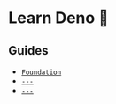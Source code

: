 # Learn Deno 🦕

## Guides

- [`Foundation`](/guides/01_Foundation.md)
- [`---`](/guides)
- [`---`](/guides)